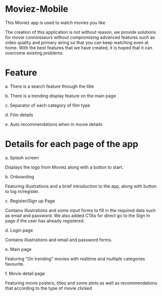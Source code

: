 # Moviez-Mobile
This Moviez app is used to watch movies you like

The creation of this application is not without reason, we provide solutions for 
movie connoisseurs without compromising advanced features such as video quality and 
primary airing so that you can keep watching even at home. With the best features that we have created, it is hoped that it can overcome 
existing problems.

# Feature 
a. There is a search feature through the title

b. There is a trending display feature on the main page

c. Separator of each category of film type

d. Film details

e. Auto recommendations when in movie details


# Details for each page of the app

a. Splash screen

Displays the logo from Moviez along with a button to start.

b. Onboarding

Featuring illustrations and a brief introduction to the app, along with button to log in/register.

c. Register/Sign up Page

Contains illustrations and some input forms to fill in the required data such as email and password. We also added CTAs for direct 
go to the Sign In page if the user has already registered.

d. Login page

Contains illustrations and email and password forms.

e. Main page

Featuring "On trending" movies with realtime and multiple categories favourite.

f. Movie detail page

Featuring movie posters, titles and some plots as well as recommendations that according to the type of movie clicked
